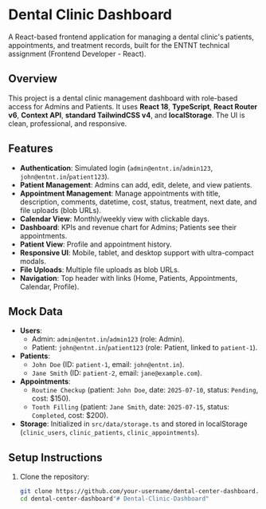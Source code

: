 # Dental Clinic Dashboard

A React-based frontend application for managing a dental clinic's patients, appointments, and treatment records, built for the ENTNT technical assignment (Frontend Developer - React).

## Overview
This project is a dental clinic management dashboard with role-based access for Admins and Patients. It uses **React 18**, **TypeScript**, **React Router v6**, **Context API**, **standard TailwindCSS v4**, and **localStorage**. The UI is clean, professional, and responsive.

## Features
- **Authentication**: Simulated login (`admin@entnt.in`/`admin123`, `john@entnt.in`/`patient123`).
- **Patient Management**: Admins can add, edit, delete, and view patients.
- **Appointment Management**: Manage appointments with title, description, comments, datetime, cost, status, treatment, next date, and file uploads (blob URLs).
- **Calendar View**: Monthly/weekly view with clickable days.
- **Dashboard**: KPIs and revenue chart for Admins; Patients see their appointments.
- **Patient View**: Profile and appointment history.
- **Responsive UI**: Mobile, tablet, and desktop support with ultra-compact modals.
- **File Uploads**: Multiple file uploads as blob URLs.
- **Navigation**: Top header with links (Home, Patients, Appointments, Calendar, Profile).

## Mock Data
- **Users**:
  - Admin: `admin@entnt.in`/`admin123` (role: Admin).
  - Patient: `john@entnt.in`/`patient123` (role: Patient, linked to `patient-1`).
- **Patients**:
  - `John Doe` (ID: `patient-1`, email: `john@entnt.in`).
  - `Jane Smith` (ID: `patient-2`, email: `jane@example.com`).
- **Appointments**:
  - `Routine Checkup` (patient: `John Doe`, date: `2025-07-10`, status: `Pending`, cost: $150).
  - `Tooth Filling` (patient: `Jane Smith`, date: `2025-07-15`, status: `Completed`, cost: $200).
- **Storage**: Initialized in `src/data/storage.ts` and stored in localStorage (`clinic_users`, `clinic_patients`, `clinic_appointments`).

## Setup Instructions
1. Clone the repository:
   ```bash
   git clone https://github.com/your-username/dental-center-dashboard.git
   cd dental-center-dashboard"# Dental-Clinic-Dashboard" 
